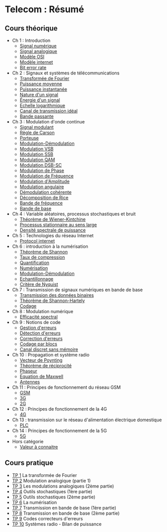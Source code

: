 # Telecom : Résumé

## Cours théorique

- Ch 1 : Introduction
	- [Signal numérique](Notion/Signal%20numérique.md)
	- [Signal analogique](Notion/Signal%20analogique.md)
	- [Modèle OSI](Notion/Modèle%20OSI.md)
	- [Modèle internet](Notion/Modèle%20internet.md)
	- [Bit error rate](Notion/Bit%20error%20rate.md)
- Ch 2 : Signaux et systèmes de télécommunications
	- [Transformée de Fourier](Notion/Transformée%20de%20Fourier.md)
	- [Puissance moyenne](Notion/Puissance%20moyenne.md)
	- [Puissance instantanée](Notion/Puissance%20instantanée.md)
	- [Nature d'un signal](Notion/Nature%20d'un%20signal.md)
	- [Énergie d'un signal](Notion/Énergie%20d'un%20signal.md)
	- [Echelle logarithmique](Notion/Echelle%20logarithmique.md)
	- [Canal de transmission idéal](Notion/Canal%20de%20transmission%20idéal.md)
	- [Bande passante](Notion/Bande%20passante.md)
- Ch 3 : Modulation d'onde continue
	- [Signal modulant](Notion/Signal%20modulant.md)
	- [Règle de Carson](Notion/Règle%20de%20Carson.md)
	- [Porteuse](Notion/Porteuse.md)
	- [Modulation-Démodulation](Notion/Modulation-Démodulation.md)
	- [Modulation VSB](Notion/Modulation%20VSB.md)
	- [Modulation SSB](Notion/Modulation%20SSB.md)
	- [Modulation QAM](Notion/Modulation%20QAM.md)
	- [Modulation DSB-SC](Notion/Modulation%20DSB-SC.md)
	- [Modulation de Phase](Notion/Modulation%20de%20Phase.md)
	- [Modulation de Fréquence](Notion/Modulation%20de%20Fréquence.md)
	- [Modulation d'Amplitude](Notion/Modulation%20d'Amplitude.md)
	- [Modulation angulaire](Notion/Modulation%20angulaire.md)
	- [Démodulation cohérente](Notion/Démodulation%20cohérente.md)
	- [Décomposition de Rice](Notion/Décomposition%20de%20Rice.md)
	- [Bande de fréquence](Notion/Bande%20de%20fréquence.md)
	- [Bande de base](Notion/Bande%20de%20base.md)
- Ch 4 : Variable aléatoires, processus stochastiques et bruit
	- [Théorème de Wiener-Kintchine](Notion/Théorème%20de%20Wiener-Kintchine.md)
	- [Processus stationnaire au sens large](Notion/Processus%20stationnaire%20au%20sens%20large.md)
	- [Densité spectrale de puissance](Notion/Densité%20spectrale%20de%20puissance.md)
- Ch 5 : Technologies du réseau Internet
	-  [Protocol internet](Notion/Protocol%20internet.md)
- Ch 6 : introduction à la numérisation
	- [Théorème de Shannon](Notion/Théorème%20de%20Shannon.md)
	- [Taux de compression](Notion/Taux%20de%20compression.md)
	- [Quantification](Notion/Quantification.md)
	- [Numérisation](Notion/Numérisation.md)
	- [Modulation-Démodulation](Notion/Modulation-Démodulation.md)
	- [Echantillonnage](Notion/Echantillonnage.md)
	- [Critère de Nyquist](Notion/Critère%20de%20Nyquist.md)
- Ch 7 : Transmission de signaux numériques en bande de base
	- [Transmission des données binaires](Notion/Transmission%20des%20données%20binaires.md)
	- [Théorème de Shannon-Hartely](Notion/Théorème%20de%20Shannon-Hartely.md)
	- [Codage](Notion/Codage.md)
- Ch 8 : Modulation numérique
	- [Efficacité spectral](Notion/Efficacité%20spectral.md)
- Ch 9 : Notions de code
	- [Gestion d'erreurs](Notion/Gestion%20d'erreurs.md)
	- [Détection d'erreurs](Notion/Détection%20d'erreurs.md)
	- [Correction d'erreurs](Notion/Correction%20d'erreurs.md)
	- [Codage par blocs](Notion/Codage%20par%20blocs.md)
	- [Canal discret sans mémoire](Notion/Canal%20discret%20sans%20mémoire.md)
- Ch 10 : Propagation et système radio
	- [Vecteur de Poynting](Notion/Vecteur%20de%20Poynting.md)
	- [Théorème de réciprocité](Notion/Théorème%20de%20réciprocité.md)
	- [Phaseur](Notion/Phaseur.md)
	- [Equation de Maxwell](Notion/Equation%20de%20Maxwell.md)
	- [Antennes](Notion/Antennes.md)
- Ch 11 : Principes de fonctionnement du réseau GSM
	- [GSM](Notion/GSM.md)
	- [3G](Notion/3G.md)
	- [2G](Notion/2G.md)
- Ch 12 : Principes de fonctionnement de la 4G
	- [4G](Notion/4G.md)
- Ch 13 : transmission sur le réseau d'alimentation électrique domestique
	- [PLC](Notion/PLC.md)
- Ch 14 : Principes de fonctionnement de la 5G
	- [5G](Notion/5G.md)
- Hors catégorie
	- [Valeur à connaitre](Notion/Valeur%20à%20connaitre.md)

## Cours pratique

- [TP 1](TP/TP%201.md) La transformée de Fourier
- [TP 2](TP/TP%202.md) Modulation analogique (partie 1)
- [TP 3](TP/TP%203.md) Les modulations analogiques (2ème partie)
- [TP 4](TP/TP%204.md) Outils stochastiques (1ère partie)
- [TP 5](TP/TP%205.md) Outils stochastiques (2ème partie)
- [TP 6](TP/TP%206.md) La numérisation
- [TP 7](TP/TP%207.md) Transmission en bande de base (1ère partie)
- [TP 8](TP/TP%208.md) Transmission en bande de base (2ème partie)
- [TP 9](TP/TP%209.md) Codes correcteurs d'erreurs
- [TP 10](TP/TP%2010.md) Systèmes radio - Bilan de puissance
